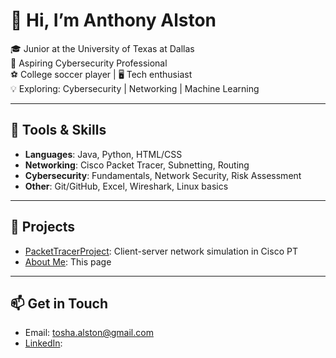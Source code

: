 # 👋 Hi, I’m Anthony Alston

🎓 Junior at the University of Texas at Dallas  
🔐 Aspiring Cybersecurity Professional  
⚽ College soccer player | 🖥️ Tech enthusiast  
💡 Exploring: Cybersecurity | Networking | Machine Learning

---

## 🔧 Tools & Skills
- **Languages**: Java, Python, HTML/CSS
- **Networking**: Cisco Packet Tracer, Subnetting, Routing
- **Cybersecurity**: Fundamentals, Network Security, Risk Assessment
- **Other**: Git/GitHub, Excel, Wireshark, Linux basics

---

## 📂 Projects
- [PacketTracerProject](https://github.com/AnthonyAAlston/PacketTracerProject): Client-server network simulation in Cisco PT
- [About Me](https://github.com/AnthonyAAlston/About-Me): This page

---

## 📫 Get in Touch
- Email: tosha.alston@gmail.com
- [LinkedIn](linkedin.com/in/anthonyaalston/):
